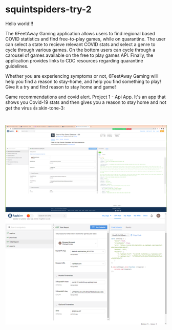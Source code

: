 # squintspiders-try-2

Hello world!!! 

The 6FeetAway Gaming application allows users to find regional based COVID statistics and find free-to-play games,
while on quarantine. The user can select a state to recieve relevant COVID stats and select a genre to cycle through various games. 
On the bottom users can cycle through a carousel of games available on the free to play games API. Finally, the application provides links to CDC resources regarding quarantine guidelines.

 Whether you are experiencing symptoms or not, 6FeetAway Gaming will help you find a reason to stay-home, and help you find something to play!
 Give it a try and find reason to stay home and game!

Game recommendations and covid alert.
Project 1 - Api App. It's an app that shows you Covid-19 stats and then gives you a reason to stay home and not get the virus :+1::skin-tone-3:
#
![Alt text](./assets/images/free-to-play-games-api.png "Title")
![Alt text](./assets/images/image.png "Title")

